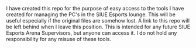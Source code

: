 I have created this repo for the purpose of easy access to the tools I have created for managing the PC's in the SIUE Esports lounge.
This will be useful especially if the original files are somehow lost.
A link to this repo will be left behind when I leave this position.
This is intended for any future SIUE Esports Arena Supervisors, but anyone can access it.
I do not hold any responsibility for any misuse of these tools.
